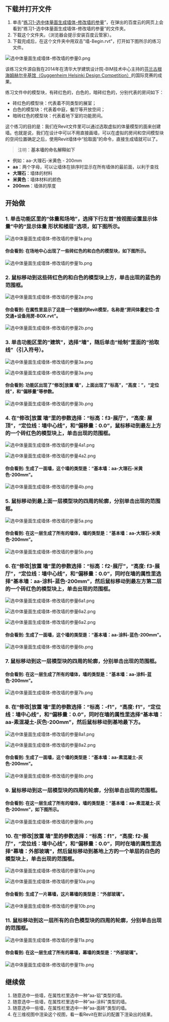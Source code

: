 ## 下载并打开文件

1. 单击“[练习1-选中体量面生成墙体-修改墙的参量](http://pan.baidu.com/s/1bov3apD)”，在弹出的百度云的网页上会看到“练习1-选中体量面生成墙体-修改墙的参量”的文件夹。
2. 下载这个文件夹。（浏览器会提示安装百度云管家）。
3. 下载完成后，在这个文件夹中用双击"墙-Begin.rvt"，打开如下图所示的练习文件。

![选中体量面生成墙体-修改墙的参量0.png](/images/选中体量面生成墙体-修改墙的参量/选中体量面生成墙体-修改墙的参量0.png)

该练习文件源自我在2014年在清华大学建筑设计院-BIM技术中心主持的[芬兰古根海姆赫尔辛基馆（Guggenheim Helsinki Design Competition）](http://designguggenheimhelsinki.org/)的国际竞赛的成果。

练习文件中的模型块，有砖红色的，白色的，暗砖红色的，分别代表的房间如下：

- 砖红色的模型块：代表着不同类型的展室；
- 白色的模型块：代表着中庭，餐厅等开放空间；
- 暗砖红色的模型块：代表着地下室的功能房间。


这个练习的目的是：我们在Revit文件里可以通过选取虚拟的体量模型的面来创建墙。也就是说，我们在设计中可以不用直接画墙，可以在虚拟的房间和空间模型块的空间位置确定之后，使用Revit墙体中“拾取面”的命令，直接生成墙就可以了。

> 注明：**基本墙的命名解释如下**
> 
- 例如：aa-大理石-米黄色 - 200mm
- **aa**：两个字母，可以让墙体在排序时显示在所有墙体的最前面，以利于查找
- **大理石**：墙体的材料
- **米黄色**：墙体材料的颜色
- **200mm**：墙体的厚度

## 开始做

### 1. 单击功能区里的“体量和场地”，选择下行左首“按视图设置显示体量”中的“显示体量 形状和楼层”选项，如下图所示。

![选中体量面生成墙体-修改墙的参量1a.png](/images/选中体量面生成墙体-修改墙的参量/选中体量面生成墙体-修改墙的参量1a.png)

#### 你会看到: 在场地中心出现了一些砖红色的和白色的模型块，如下图所示。

![选中体量面生成墙体-修改墙的参量1b.png](/images/选中体量面生成墙体-修改墙的参量/选中体量面生成墙体-修改墙的参量1b.png)

### 2. 鼠标移动到这些砖红色的和白色的模型块上方，单击出现的蓝色的范围框。

![选中体量面生成墙体-修改墙的参量2a.png](/images/选中体量面生成墙体-修改墙的参量/选中体量面生成墙体-修改墙的参量2a.png)

####  你会看到: 在属性里显示了这是一个链接的Revit模型，名称是“房间体量定位-含交通+设备用房-BOX.rvt”。

![选中体量面生成墙体-修改墙的参量2b.png](/images/选中体量面生成墙体-修改墙的参量/选中体量面生成墙体-修改墙的参量2b.png)

### 3. 单击功能区里的“建筑”，选择“墙”，随后单击“绘制”里面的“拾取线”（引入符号）。

![选中体量面生成墙体-修改墙的参量3a.png](/images/选中体量面生成墙体-修改墙的参量/选中体量面生成墙体-修改墙的参量3a1.png)

![选中体量面生成墙体-修改墙的参量3a.png](/images/选中体量面生成墙体-修改墙的参量/选中体量面生成墙体-修改墙的参量3a2.png)

#### 你会看到: 功能区出现了“修改|放置 墙”，上面出现了“标高”，“高度：”，“定位线”，和“偏移量”等参数。

![选中体量面生成墙体-修改墙的参量3b.png](/images/选中体量面生成墙体-修改墙的参量/选中体量面生成墙体-修改墙的参量3b.png)

### 4. 在“修改|放置 墙”里的参数选择：“标高：f3-展厅”，“高度: 屋顶”，“定位线：墙中心线”，和“偏移量：0.0”，鼠标移动到最左上方的一个砖红色的模型块上，单击出现的范围框。

![选中体量面生成墙体-修改墙的参量4a1.png](/images/选中体量面生成墙体-修改墙的参量/选中体量面生成墙体-修改墙的参量4a1.png)

![选中体量面生成墙体-修改墙的参量4a2.png](/images/选中体量面生成墙体-修改墙的参量/选中体量面生成墙体-修改墙的参量4a2.png)

#### 你会看到: 生成了一面墙，这个墙的类型是：“基本墙：aa-大理石-米黄色-200mm”。

![选中体量面生成墙体-修改墙的参量4b.png](/images/选中体量面生成墙体-修改墙的参量/选中体量面生成墙体-修改墙的参量4b.png)

### 5. 鼠标移动到最上面一层模型块的四周的轮廓，分别单击出现的范围框。

![选中体量面生成墙体-修改墙的参量5a.png](/images/选中体量面生成墙体-修改墙的参量/选中体量面生成墙体-修改墙的参量5a.png)

####  你会看到: 在这一层生成了所有的墙体，墙的类型是：“基本墙：aa-大理石-米黄色-200mm”。

![选中体量面生成墙体-修改墙的参量5b.png](/images/选中体量面生成墙体-修改墙的参量/选中体量面生成墙体-修改墙的参量5b.png)

### 6. 在“修改|放置 墙”里的参数选择：“标高：f2-展厅”，“高度: f3-展厅”，“定位线：墙中心线”，和“偏移量：0.0”，同时在墙的属性里选择“基本墙：aa-涂料-蓝色-200mm”，然后鼠标移动到最左方第二层的一个砖红色的模型块上，单击出现的范围框。

![选中体量面生成墙体-修改墙的参量6a1.png](/images/选中体量面生成墙体-修改墙的参量/选中体量面生成墙体-修改墙的参量6a1.png)

![选中体量面生成墙体-修改墙的参量6a2.png](/images/选中体量面生成墙体-修改墙的参量/选中体量面生成墙体-修改墙的参量6a2.png)

![选中体量面生成墙体-修改墙的参量6a2.png](/images/选中体量面生成墙体-修改墙的参量/选中体量面生成墙体-修改墙的参量6a3.png)

#### 你会看到: 生成了一面墙，这个墙的类型是：“基本墙：aa-涂料-蓝色-200mm”。

![选中体量面生成墙体-修改墙的参量6b.png](/images/选中体量面生成墙体-修改墙的参量/选中体量面生成墙体-修改墙的参量6b.png)

### 7. 鼠标移动到这一层模型块的四周的轮廓，分别单击出现的范围框。

#### 你会看到: 在这一层生成了所有的墙体，墙的类型是：“基本墙：aa-涂料-蓝色-200mm”。

![选中体量面生成墙体-修改墙的参量7b.png](/images/选中体量面生成墙体-修改墙的参量/选中体量面生成墙体-修改墙的参量7b.png)

### 8. 在“修改|放置 墙”里的参数选择：“标高：-f1”，“高度: f1”，“定位线：墙中心线”，和“偏移量：0.0”，同时在墙的属性里选择“基本墙：aa-素混凝土-灰色-200mm”，然后鼠标移动到基地最下方。

![选中体量面生成墙体-修改墙的参量8a1.png](/images/选中体量面生成墙体-修改墙的参量/选中体量面生成墙体-修改墙的参量8a1.png)

![选中体量面生成墙体-修改墙的参量8a2.png](/images/选中体量面生成墙体-修改墙的参量/选中体量面生成墙体-修改墙的参量8a2.png)

####  你会看到: 生成了一面墙，这个墙的类型是：“基本墙：aa-素混凝土-灰色-200mm”。

![选中体量面生成墙体-修改墙的参量8b.png](/images/选中体量面生成墙体-修改墙的参量/选中体量面生成墙体-修改墙的参量8b.png)

### 9. 鼠标移动到这一层模型块的四周的轮廓，分别单击出现的范围框。

#### 你会看到: 在这一层生成了所有的墙体，墙的类型是：“基本墙：aa-素混凝土-灰色-200mm”，如下图所示。

![选中体量面生成墙体-修改墙的参量9b.png](/images/选中体量面生成墙体-修改墙的参量/选中体量面生成墙体-修改墙的参量9b.png)

### 10. 在“修改|放置 墙”里的参数选择：“标高：f1”，“高度: f2-展厅”，“定位线：墙中心线”，和“偏移量：0.0”，同时在墙的属性里选择“幕墙：外部玻璃”，然后鼠标移动到基地上方的一个单层的白色的模型块上，单击出现的范围框。

![选中体量面生成墙体-修改墙的参量10a.png](/images/选中体量面生成墙体-修改墙的参量/选中体量面生成墙体-修改墙的参量10a1.png)

![选中体量面生成墙体-修改墙的参量10a.png](/images/选中体量面生成墙体-修改墙的参量/选中体量面生成墙体-修改墙的参量10a2.png)

#### 你会看到: 生成了一片幕墙，这片幕墙的类型是：“外部玻璃”。

![选中体量面生成墙体-修改墙的参量10b.png](/images/选中体量面生成墙体-修改墙的参量/选中体量面生成墙体-修改墙的参量10b.png)

### 11. 鼠标移动到这一层所有的白色模型块的四周的轮廓，分别单击出现的范围框。

![选中体量面生成墙体-修改墙的参量11a.png](/images/选中体量面生成墙体-修改墙的参量/选中体量面生成墙体-修改墙的参量11a.png)

#### 你会看到: 在这一层生成了所有的幕墙，幕墙的类型是：“外部玻璃”。

![选中体量面生成墙体-修改墙的参量11b.png](/images/选中体量面生成墙体-修改墙的参量/选中体量面生成墙体-修改墙的参量11b.png)

## 继续做

1. 随意选中一些墙，在属性栏里选中一种“aa-铝”类型的墙。
2. 随意选中一些墙，在属性栏里选中一种“aa-涂料”类型的墙。
3. 随意选中一些墙，在属性栏里选中一种“aa-面砖”类型的墙。
4. 在三维视图中渲染这个视图，看一看Revit在默认的配置下渲染出的结果。
